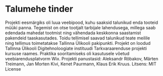 # Talumehe tinder
Projekti eesmärgiks oli luua veebipood, kuhu saaksid talunikud enda tooteid müüki panna. Tegemist on otse tootjalt tarbijale lahendusega, millega saab edendada mahedat tootmist ning vähendada keskkonna saastamist pakendeid taaskasutades. Toidu tellimisel saavad talunikud teate meilile ning tellimus toimetatakse Tallinna Ülikooli pakipunkti.
Projekt on loodud Tallinna Ülikooli Digitehnoloogiate instituudi Tarkvaraarenduse projekti kursuse raames.
Praktika sooritamiseks oli kasutusele võetud veebiarendusplatvorm Wix.
Projekti panustasid: Aleksandr Rõbakov, Märten Treimann, Jan Morten Kivi, Kenet Paurmann, Klaus Erik Kruus.
Litsens: MIT License
